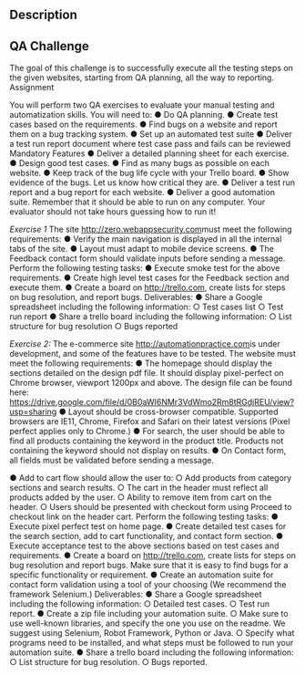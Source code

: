 ## **Description**

## QA Challenge
 The goal of this challenge is to successfully execute all the testing steps on the given websites, starting from QA planning, all the way to reporting.
Assignment

You will perform two QA exercises to evaluate your manual testing and automatization skills. You will need to:
● Do QA planning.
● Create test cases based on the requirements.
● Find bugs on a website and report them on a bug tracking system.
● Set up an automated test suite
● Deliver a test run report document where test case pass and fails can be reviewed
Mandatory Features
● Deliver a detailed planning sheet for each exercise.
● Design good test cases.
● Find as many bugs as possible on each website.
● Keep track of the bug life cycle with your Trello board.
● Show evidence of the bugs. Let us know how critical they are.
● Deliver a test run report and a bug report for each website.
● Deliver a good automation suite. Remember that it should be able to run on any computer. Your evaluator should not take hours guessing how to run it!
  
_Exercise 1_
The site ​http://zero.webappsecurity.com​ must meet the following requirements:
● Verify the main navigation is displayed in all the internal tabs of the site.
● Layout must adapt to mobile device screens.
● The Feedback contact form should validate inputs before sending a message.
Perform the following testing tasks:
● Execute smoke test for the above requirements.
● Create high level test cases for the Feedback section and execute them.
● Create a board on ​http://trello.com​, create lists for steps on bug resolution, and report
bugs.
Deliverables:
● Share a Google spreadsheet including the following information:
○ Test cases list
○ Test run report
● Share a trello board including the following information:
○ List structure for bug resolution
○ Bugs reported

_Exercise 2:_
The e-commerce site ​http://automationpractice.com​ is under development, and some of the features have to be tested. The website must meet the following requirements:
● The homepage should display the sections detailed on the design pdf file. It should display pixel-perfect on Chrome browser, viewport 1200px and above. The design file can be found here: https://drive.google.com/file/d/0B0aWI6NMr3VdWmo2Rm8tRGdjREU/view?usp=sharing
● Layout should be cross-browser compatible. Supported browsers are IE11, Chrome, Firefox and Safari on their latest versions (Pixel perfect applies only to Chrome.)
● For search, the user should be able to find all products containing the keyword in the
product title. Products not containing the keyword should not display on results.
● On Contact form, all fields must be validated before sending a message.
      
 ● Add to cart flow should allow the user to:
○ Add products from category sections and search results.
○ The cart in the header must reflect all products added by the user.
○ Ability to remove item from cart on the header.
○ Users should be presented with checkout form using Proceed to checkout link on
the header cart. Perform the following testing tasks:
● Execute pixel perfect test on home page.
● Create detailed test cases for the search section, add to cart functionality, and contact
form section.
● Execute acceptance test to the above sections based on test cases and requirements.
● Create a board on ​http://trello.com​, create lists for steps on bug resolution and report
bugs. Make sure that it is easy to find bugs for a specific functionality or requirement.
● Create an automation suite for contact form validation using a tool of your choosing (We
recommend the framework Selenium.) Deliverables:
● Share a Google spreadsheet including the following information: ○ Detailed test cases.
○ Test run report.
● Create a zip file including your automation suite.
○ Make sure to use well-known libraries, and specify the one you use on the readme. We suggest using Selenium, Robot Framework, Python or Java.
○ Specify what programs need to be installed, and what steps must be followed to run your automation suite.
● Share a trello board including the following information:
○ List structure for bug resolution.
○ Bugs reported.
  
